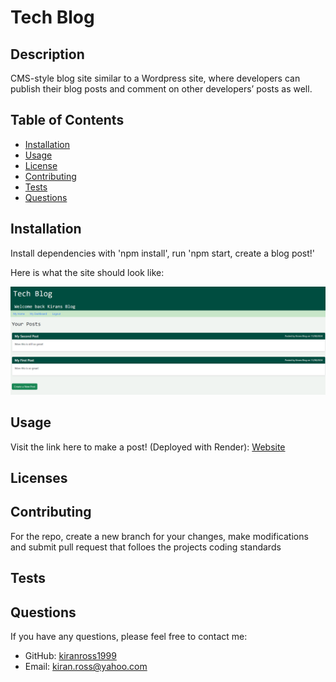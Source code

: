 # Tech Blog

## Description
CMS-style blog site similar to a Wordpress site, where developers can publish their blog posts and comment on other developers’ posts as well.

## Table of Contents
- [Installation](#installation)
- [Usage](#usage)
- [License](#license)
- [Contributing](#contributing)
- [Tests](#tests)
- [Questions](#questions)

## Installation
Install dependencies with 'npm install', run 'npm start, create a blog post!'

Here is what the site should look like:

![Website Image](./assets/Techblog.PNG)

## Usage

Visit the link here to make a post! (Deployed with Render): [Website](https://tech-blog-w4dw.onrender.com)

## Licenses

## Contributing
For the repo, create a new branch for your changes, make modifications and submit pull request that folloes the projects coding standards

## Tests

## Questions
If you have any questions, please feel free to contact me:
- GitHub: [kiranross1999](https://github.com/kiranross1999)
- Email: kiran.ross@yahoo.com
